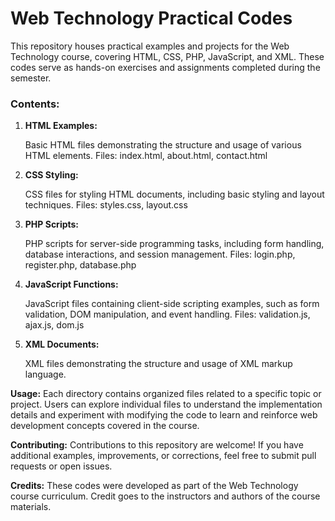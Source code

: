 <h1>Web Technology Practical Codes</h1>
This repository houses practical examples and projects for the Web Technology course, covering HTML, CSS, PHP, JavaScript, and XML. These codes serve as hands-on exercises and assignments completed during the semester.

<h3>Contents:</h3>
<ol>
<li><b>HTML Examples:</b></li>

Basic HTML files demonstrating the structure and usage of various HTML elements.
Files: index.html, about.html, contact.html

<li><b>CSS Styling:</b></li>

CSS files for styling HTML documents, including basic styling and layout techniques.
Files: styles.css, layout.css

<li><b>PHP Scripts:</b></li>

PHP scripts for server-side programming tasks, including form handling, database interactions, and session management.
Files: login.php, register.php, database.php

<li><b>JavaScript Functions:</b></li>

JavaScript files containing client-side scripting examples, such as form validation, DOM manipulation, and event handling.
Files: validation.js, ajax.js, dom.js

<li><b>XML Documents:</b></li>

XML files demonstrating the structure and usage of XML markup language.
</ol>
<b>Usage:</b>
Each directory contains organized files related to a specific topic or project. Users can explore individual files to understand the implementation details and experiment with modifying the code to learn and reinforce web development concepts covered in the course.

<b>Contributing:</b>
Contributions to this repository are welcome! If you have additional examples, improvements, or corrections, feel free to submit pull requests or open issues.

<b>Credits:</b>
These codes were developed as part of the Web Technology course curriculum. Credit goes to the instructors and authors of the course materials.
